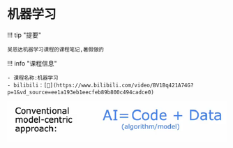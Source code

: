 # 机器学习

!!! tip "提要"

    吴恩达机器学习课程的课程笔记,暑假做的

!!! info "课程信息"

    - 课程名称:机器学习
    - bilibili：[🔗](https://www.bilibili.com/video/BV1Bq421A74G?p=1&vd_source=ee1a193eb1eecfeb89b800c494cadce0)

![alt text](image.png)